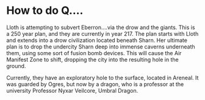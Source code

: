# How to do Q….




Lloth is attempting to subvert Eberron….via the drow and the giants. This is a 250 year plan, and they are currently in year 217. The plan starts with Lloth and extends into a drow civilization located beneath Sharn. Her ultimate plan is to drop the undercity Sharn deep into immense caverns underneath them, using some sort of fusion bomb devices. This will cause the Air Manifest Zone to shift, dropping the city into the resulting hole in the ground.

Currently, they have an exploratory hole to the surface, located in Areneal. It was guarded by Ogres, but now by a dragon, who is a professor at the university Professor Nyxar Veilcore, Umbral Dragon.

